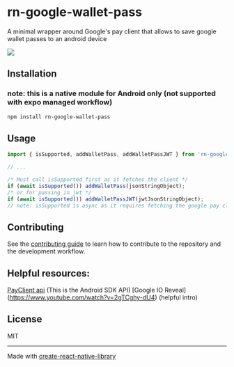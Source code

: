 # rn-google-wallet-pass
A minimal wrapper around Google's pay client that allows to save google wallet passes to an android device


![](https://user-images.githubusercontent.com/59275080/181129256-63656460-5c90-43cf-a412-17edf770cfa7.gif)




## Installation
### note: this is a native module for Android only (not supported with expo managed workflow)

```sh
npm install rn-google-wallet-pass
```

## Usage

```js
import { isSupported, addWalletPass, addWalletPassJWT } from 'rn-google-wallet-pass';

// ...

/* Must call isSupported first as it fetches the client */
if (await isSupported()) addWalletPass(jsonStringObject);
/* or for passing in jwt */
if (await isSupported()) addWalletPassJWT(jwtJsonStringObject);
// note: isSupported is async as it requires fetching the google pay client
```

## Contributing

See the [contributing guide](CONTRIBUTING.md) to learn how to contribute to the repository and the development workflow.

## Helpful resources:
[PayClient api](https://developers.google.com/android/reference/com/google/android/gms/pay/PayClient) (This is the Android SDK API)
[Google IO Reveal] (https://www.youtube.com/watch?v=2gTCghy-dU4) (helpful intro)
## License

MIT

---

Made with [create-react-native-library](https://github.com/callstack/react-native-builder-bob)
